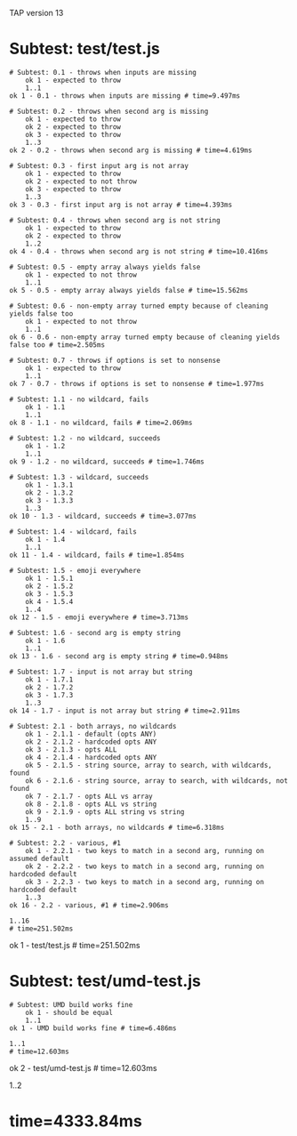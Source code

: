 TAP version 13
# Subtest: test/test.js
    # Subtest: 0.1 - throws when inputs are missing
        ok 1 - expected to throw
        1..1
    ok 1 - 0.1 - throws when inputs are missing # time=9.497ms
    
    # Subtest: 0.2 - throws when second arg is missing
        ok 1 - expected to throw
        ok 2 - expected to throw
        ok 3 - expected to throw
        1..3
    ok 2 - 0.2 - throws when second arg is missing # time=4.619ms
    
    # Subtest: 0.3 - first input arg is not array
        ok 1 - expected to throw
        ok 2 - expected to not throw
        ok 3 - expected to throw
        1..3
    ok 3 - 0.3 - first input arg is not array # time=4.393ms
    
    # Subtest: 0.4 - throws when second arg is not string
        ok 1 - expected to throw
        ok 2 - expected to throw
        1..2
    ok 4 - 0.4 - throws when second arg is not string # time=10.416ms
    
    # Subtest: 0.5 - empty array always yields false
        ok 1 - expected to not throw
        1..1
    ok 5 - 0.5 - empty array always yields false # time=15.562ms
    
    # Subtest: 0.6 - non-empty array turned empty because of cleaning yields false too
        ok 1 - expected to not throw
        1..1
    ok 6 - 0.6 - non-empty array turned empty because of cleaning yields false too # time=2.505ms
    
    # Subtest: 0.7 - throws if options is set to nonsense
        ok 1 - expected to throw
        1..1
    ok 7 - 0.7 - throws if options is set to nonsense # time=1.977ms
    
    # Subtest: 1.1 - no wildcard, fails
        ok 1 - 1.1
        1..1
    ok 8 - 1.1 - no wildcard, fails # time=2.069ms
    
    # Subtest: 1.2 - no wildcard, succeeds
        ok 1 - 1.2
        1..1
    ok 9 - 1.2 - no wildcard, succeeds # time=1.746ms
    
    # Subtest: 1.3 - wildcard, succeeds
        ok 1 - 1.3.1
        ok 2 - 1.3.2
        ok 3 - 1.3.3
        1..3
    ok 10 - 1.3 - wildcard, succeeds # time=3.077ms
    
    # Subtest: 1.4 - wildcard, fails
        ok 1 - 1.4
        1..1
    ok 11 - 1.4 - wildcard, fails # time=1.854ms
    
    # Subtest: 1.5 - emoji everywhere
        ok 1 - 1.5.1
        ok 2 - 1.5.2
        ok 3 - 1.5.3
        ok 4 - 1.5.4
        1..4
    ok 12 - 1.5 - emoji everywhere # time=3.713ms
    
    # Subtest: 1.6 - second arg is empty string
        ok 1 - 1.6
        1..1
    ok 13 - 1.6 - second arg is empty string # time=0.948ms
    
    # Subtest: 1.7 - input is not array but string
        ok 1 - 1.7.1
        ok 2 - 1.7.2
        ok 3 - 1.7.3
        1..3
    ok 14 - 1.7 - input is not array but string # time=2.911ms
    
    # Subtest: 2.1 - both arrays, no wildcards
        ok 1 - 2.1.1 - default (opts ANY)
        ok 2 - 2.1.2 - hardcoded opts ANY
        ok 3 - 2.1.3 - opts ALL
        ok 4 - 2.1.4 - hardcoded opts ANY
        ok 5 - 2.1.5 - string source, array to search, with wildcards, found
        ok 6 - 2.1.6 - string source, array to search, with wildcards, not found
        ok 7 - 2.1.7 - opts ALL vs array
        ok 8 - 2.1.8 - opts ALL vs string
        ok 9 - 2.1.9 - opts ALL string vs string
        1..9
    ok 15 - 2.1 - both arrays, no wildcards # time=6.318ms
    
    # Subtest: 2.2 - various, #1
        ok 1 - 2.2.1 - two keys to match in a second arg, running on assumed default
        ok 2 - 2.2.2 - two keys to match in a second arg, running on hardcoded default
        ok 3 - 2.2.3 - two keys to match in a second arg, running on hardcoded default
        1..3
    ok 16 - 2.2 - various, #1 # time=2.906ms
    
    1..16
    # time=251.502ms
ok 1 - test/test.js # time=251.502ms

# Subtest: test/umd-test.js
    # Subtest: UMD build works fine
        ok 1 - should be equal
        1..1
    ok 1 - UMD build works fine # time=6.486ms
    
    1..1
    # time=12.603ms
ok 2 - test/umd-test.js # time=12.603ms

1..2
# time=4333.84ms
